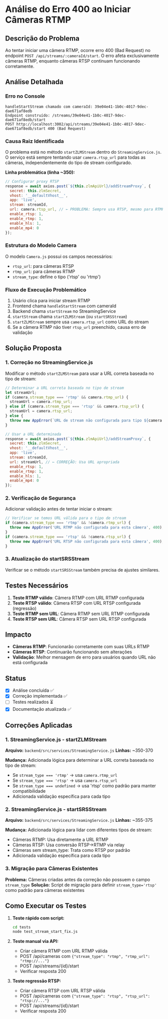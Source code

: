 # Análise do Erro 400 ao Iniciar Câmeras RTMP

## Descrição do Problema

Ao tentar iniciar uma câmera RTMP, ocorre erro 400 (Bad Request) no endpoint `POST /api/streams/:cameraId/start`. O erro afeta exclusivamente câmeras RTMP, enquanto câmeras RTSP continuam funcionando corretamente.

## Análise Detalhada

### Erro no Console
```
handleStartStream chamado com cameraId: 39e04e41-1b0c-4017-9dec-dae671af8edb
Endpoint construído: /streams/39e04e41-1b0c-4017-9dec-dae671af8edb/start
POST http://localhost:3002/api/streams/39e04e41-1b0c-4017-9dec-dae671af8edb/start 400 (Bad Request)
```

### Causa Raiz Identificada

O problema está no método `startZLMStream` dentro do `StreamingService.js`. O serviço está sempre tentando usar `camera.rtsp_url` para todas as câmeras, independentemente do tipo de stream configurado.

**Linha problemática (linha ~350):**
```javascript
// Configurar proxy RTSP
response = await axios.post(`${this.zlmApiUrl}/addStreamProxy`, {
  secret: this.zlmSecret,
  vhost: '__defaultVhost__',
  app: 'live',
  stream: streamId,
  url: camera.rtsp_url, // ← PROBLEMA: Sempre usa RTSP, mesmo para RTMP
  enable_rtsp: 1,
  enable_rtmp: 1,
  enable_hls: 1,
  enable_mp4: 0
});
```

### Estrutura do Modelo Camera

O modelo `Camera.js` possui os campos necessários:
- `rtsp_url`: para câmeras RTSP
- `rtmp_url`: para câmeras RTMP
- `stream_type`: define o tipo ('rtsp' ou 'rtmp')

### Fluxo de Execução Problemático

1. Usário clica para iniciar stream RTMP
2. Frontend chama `handleStartStream` com cameraId
3. Backend chama `startStream` no StreamingService
4. `startStream` chama `startZLMStream` (ou `startSRSStream`)
5. `startZLMStream` sempre usa `camera.rtsp_url` como URL do stream
6. Se a câmera RTMP não tiver `rtsp_url` preenchido, causa erro de validação

## Solução Proposta

### 1. Correção no StreamingService.js

Modificar o método `startZLMStream` para usar a URL correta baseada no tipo de stream:

```javascript
// Determinar a URL correta baseada no tipo de stream
let streamUrl;
if (camera.stream_type === 'rtmp' && camera.rtmp_url) {
  streamUrl = camera.rtmp_url;
} else if (camera.stream_type === 'rtsp' && camera.rtsp_url) {
  streamUrl = camera.rtsp_url;
} else {
  throw new AppError(`URL de stream não configurada para tipo ${camera.stream_type}`, 400);
}

// Usar a URL determinada
response = await axios.post(`${this.zlmApiUrl}/addStreamProxy`, {
  secret: this.zlmSecret,
  vhost: '__defaultVhost__',
  app: 'live',
  stream: streamId,
  url: streamUrl, // ← CORREÇÃO: Usa URL apropriada
  enable_rtsp: 1,
  enable_rtmp: 1,
  enable_hls: 1,
  enable_mp4: 0
});
```

### 2. Verificação de Segurança

Adicionar validação antes de tentar iniciar o stream:

```javascript
// Verificar se temos URL válida para o tipo de stream
if (camera.stream_type === 'rtmp' && !camera.rtmp_url) {
  throw new AppError('URL RTMP não configurada para esta câmera', 400);
}
if (camera.stream_type === 'rtsp' && !camera.rtsp_url) {
  throw new AppError('URL RTSP não configurada para esta câmera', 400);
}
```

### 3. Atualização do startSRSStream

Verificar se o método `startSRSStream` também precisa de ajustes similares.

## Testes Necessários

1. **Teste RTMP válido**: Câmera RTMP com URL RTMP configurada
2. **Teste RTSP válido**: Câmera RTSP com URL RTSP configurada (regressão)
3. **Teste RTMP sem URL**: Câmera RTMP sem URL RTMP configurada
4. **Teste RTSP sem URL**: Câmera RTSP sem URL RTSP configurada

## Impacto

- **Câmeras RTMP**: Funcionarão corretamente com suas URLs RTMP
- **Câmeras RTSP**: Continuarão funcionando sem alterações
- **Validação**: Melhor mensagem de erro para usuários quando URL não está configurada

## Status

- [x] Análise concluída ✅
- [x] Correção implementada ✅
- [ ] Testes realizados ⏳
- [x] Documentação atualizada ✅

## Correções Aplicadas

### 1. StreamingService.js - startZLMStream
**Arquivo:** `backend/src/services/StreamingService.js`
**Linhas:** ~350-370

**Mudança:** Adicionada lógica para determinar a URL correta baseada no tipo de stream:
- Se `stream_type === 'rtmp'` → usa `camera.rtmp_url`
- Se `stream_type === 'rtsp'` → usa `camera.rtsp_url`
- Se `stream_type === undefined` → usa 'rtsp' como padrão para manter compatibilidade
- Adicionada validação específica para cada tipo

### 2. StreamingService.js - startSRSStream
**Arquivo:** `backend/src/services/StreamingService.js`
**Linhas:** ~355-375

**Mudança:** Adicionada lógica para lidar com diferentes tipos de stream:
- Câmeras RTMP: Usa diretamente a URL RTMP
- Câmeras RTSP: Usa conversão RTSP→RTMP via relay
- Câmeras sem stream_type: Trata como RTSP por padrão
- Adicionada validação específica para cada tipo

### 3. Migração para Câmeras Existentes
**Problema:** Câmeras criadas antes da correção não possuem o campo `stream_type`
**Solução:** Script de migração para definir `stream_type='rtsp'` como padrão para câmeras existentes

## Como Executar os Testes

1. **Teste rápido com script:**
   ```bash
   cd tests
   node test_stream_start_fix.js
   ```

2. **Teste manual via API:**
   - Criar câmera RTMP com URL RTMP válida
   - POST /api/cameras com `{"stream_type": "rtmp", "rtmp_url": "rtmp://..."}`
   - POST /api/streams/{id}/start
   - Verificar resposta 200

3. **Teste regressão RTSP:**
   - Criar câmera RTSP com URL RTSP válida
   - POST /api/cameras com `{"stream_type": "rtsp", "rtsp_url": "rtsp://..."}`
   - POST /api/streams/{id}/start
   - Verificar resposta 200